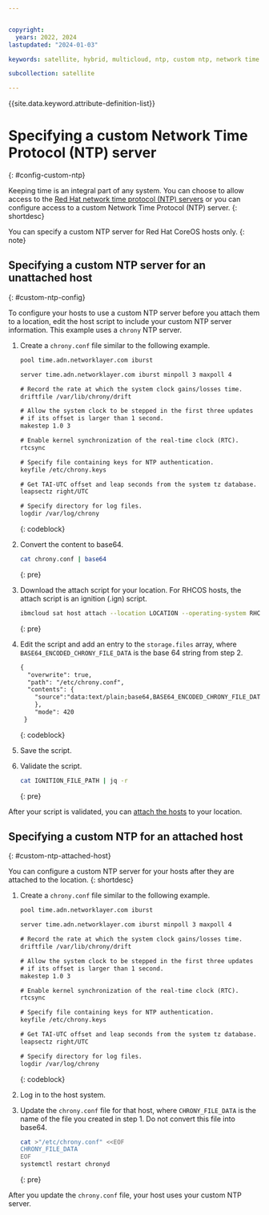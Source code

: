 ```yaml
---


copyright:
  years: 2022, 2024
lastupdated: "2024-01-03"

keywords: satellite, hybrid, multicloud, ntp, custom ntp, network time protocol

subcollection: satellite

---
```


{{site.data.keyword.attribute-definition-list}}


# Specifying a custom Network Time Protocol (NTP) server
{: #config-custom-ntp}

Keeping time is an integral part of any system. You can choose to allow access to the [Red Hat network time protocol (NTP) servers](/docs/satellite?topic=satellite-reqs-host-network-outbound) or you can configure access to a custom Network Time Protocol (NTP) server.
{: shortdesc}

You can specify a custom NTP server for Red Hat CoreOS hosts only.
{: note}


## Specifying a custom NTP server for an unattached host
{: #custom-ntp-config}

To configure your hosts to use a custom NTP server before you attach them to a location, edit the host script to include your custom NTP server information. This example uses a `chrony` NTP server.

1. Create a `chrony.conf` file similar to the following example.
    
    ```txt
    pool time.adn.networklayer.com iburst

    server time.adn.networklayer.com iburst minpoll 3 maxpoll 4

    # Record the rate at which the system clock gains/losses time.
    driftfile /var/lib/chrony/drift

    # Allow the system clock to be stepped in the first three updates
    # if its offset is larger than 1 second.
    makestep 1.0 3

    # Enable kernel synchronization of the real-time clock (RTC).
    rtcsync

    # Specify file containing keys for NTP authentication.
    keyfile /etc/chrony.keys

    # Get TAI-UTC offset and leap seconds from the system tz database.
    leapsectz right/UTC

    # Specify directory for log files.
    logdir /var/log/chrony
    ```
    {: codeblock}
    
2. Convert the content to base64.

    ```sh
    cat chrony.conf | base64
    ```
    {: pre}

   
3. Download the attach script for your location.  For RHCOS hosts, the attach script is an ignition (.ign) script.

    ```sh
    ibmcloud sat host attach --location LOCATION --operating-system RHCOS
    ```
    {: pre}
    
4. Edit the script and add an entry to the `storage.files` array, where `BASE64_ENCODED_CHRONY_FILE_DATA` is the base 64 string from step 2.

    ```txt
    {
      "overwrite": true,
      "path": "/etc/chrony.conf",
      "contents": {
        "source":"data:text/plain;base64,BASE64_ENCODED_CHRONY_FILE_DATA"
        },
        "mode": 420
     }
     ```
     {: codeblock}
     
5. Save the script.
6. Validate the script.

    ```sh
    cat IGNITION_FILE_PATH | jq -r
    ```
    {: pre}
    
After your script is validated, you can [attach the hosts](/docs/satellite?topic=satellite-attach-hosts) to your location.

## Specifying a custom NTP for an attached host
{: #custom-ntp-attached-host}

You can configure a custom NTP server for your hosts after they are attached to the location.
{: shortdesc}



1. Create a `chrony.conf` file similar to the following example.
    
    ```txt
    pool time.adn.networklayer.com iburst

    server time.adn.networklayer.com iburst minpoll 3 maxpoll 4

    # Record the rate at which the system clock gains/losses time.
    driftfile /var/lib/chrony/drift

    # Allow the system clock to be stepped in the first three updates
    # if its offset is larger than 1 second.
    makestep 1.0 3

    # Enable kernel synchronization of the real-time clock (RTC).
    rtcsync

    # Specify file containing keys for NTP authentication.
    keyfile /etc/chrony.keys

    # Get TAI-UTC offset and leap seconds from the system tz database.
    leapsectz right/UTC

    # Specify directory for log files.
    logdir /var/log/chrony
    ```
    {: codeblock}
    
2. Log in to the host system.
3. Update the `chrony.conf` file for that host, where `CHRONY_FILE_DATA` is the name of the file you created in step 1. Do not convert this file into base64.

    ```sh
    cat >"/etc/chrony.conf" <<EOF
    CHRONY_FILE_DATA
    EOF
    systemctl restart chronyd
    ```
    {: pre}
      
After you update the `chrony.conf` file, your host uses your custom NTP server.
